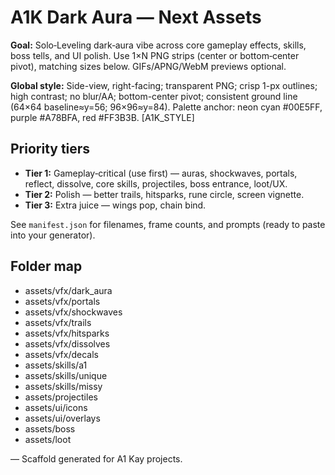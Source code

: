 # A1K Dark Aura — Next Assets

**Goal:** Solo‑Leveling dark‑aura vibe across core gameplay effects, skills, boss tells, and UI polish.
Use 1×N PNG strips (center or bottom‑center pivot), matching sizes below. GIFs/APNG/WebM previews optional.

**Global style:** Side-view, right-facing; transparent PNG; crisp 1-px outlines; high contrast; no blur/AA; bottom-center pivot; consistent ground line (64×64 baseline≈y=56; 96×96≈y=84). Palette anchor: neon cyan #00E5FF, purple #A78BFA, red #FF3B3B. [A1K_STYLE]

## Priority tiers
- **Tier 1:** Gameplay‑critical (use first) — auras, shockwaves, portals, reflect, dissolve, core skills, projectiles, boss entrance, loot/UX.
- **Tier 2:** Polish — better trails, hitsparks, rune circle, screen vignette.
- **Tier 3:** Extra juice — wings pop, chain bind.

See `manifest.json` for filenames, frame counts, and prompts (ready to paste into your generator).

## Folder map
- assets/vfx/dark_aura
- assets/vfx/portals
- assets/vfx/shockwaves
- assets/vfx/trails
- assets/vfx/hitsparks
- assets/vfx/dissolves
- assets/vfx/decals
- assets/skills/a1
- assets/skills/unique
- assets/skills/missy
- assets/projectiles
- assets/ui/icons
- assets/ui/overlays
- assets/boss
- assets/loot

––
Scaffold generated for A1 Kay projects.
